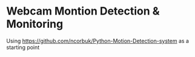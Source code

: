# Webcam Montion Detection & Monitoring

Using https://github.com/ncorbuk/Python-Motion-Detection-system as a starting point

